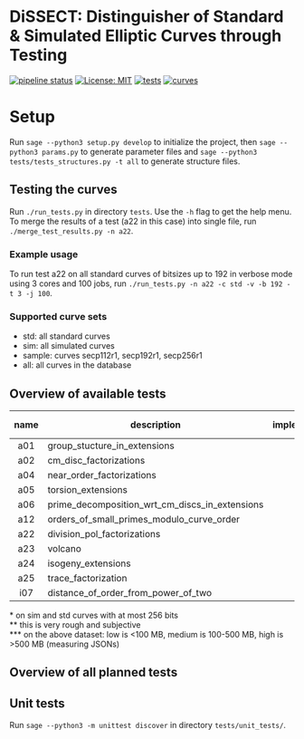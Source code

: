 # DiSSECT: Distinguisher of Standard & Simulated Elliptic Curves through Testing

[![pipeline status](https://gitlab.fi.muni.cz/x408178/curve_analyzer/badges/master/pipeline.svg)](https://gitlab.fi.muni.cz/x408178/curve_analyzer/-/commits/master)
[![License: MIT](https://img.shields.io/badge/License-MIT-yellow.svg)](https://gitlab.fi.muni.cz/x408178/curve_analyzer/-/blob/master/LICENSE)
[![tests](https://badgen.net/badge/tests/13/blue)](https://gitlab.fi.muni.cz/x408178/curve_analyzer/-/tree/master/curve_analyzer/tests)
[![curves](https://badgen.net/badge/curves/158%20std,%20217188%20sim?list=|)](https://github.com/J08nY/std-curves)

# Setup

Run `sage --python3 setup.py develop` to initialize the project, then `sage --python3 params.py` to generate parameter files and `sage --python3 tests/tests_structures.py -t all` to generate structure files.

## Testing the curves

Run `./run_tests.py` in directory `tests`. Use the `-h` flag to get the help menu. To merge the results of a test (a22 in this case) into single file, run `./merge_test_results.py -n a22`.

### Example usage

To run test a22 on all standard curves of bitsizes up to 192 in verbose mode using 3 cores and 100 jobs, run `./run_tests.py -n a22 -c std -v -b 192 -t 3 -j 100`.

### Supported curve sets

- std: all standard curves
- sim: all simulated curves
- sample: curves secp112r1, secp192r1, secp256r1
- all: all curves in the database

## Overview of available tests

| name    | description                                    | implemented        |  computed\*        |time req.\*\* |memory req.\*\*\*
|:-------:| -----------------------------------------------|:------------------:|:------------------:|:------------:|:---------:   
   a01    | group_stucture_in_extensions                   | :white_check_mark: | :x:                | high         | low
   a02    | cm_disc_factorizations                         | :white_check_mark: | :x:                | high         | medium
   a04    | near_order_factorizations                      | :white_check_mark: | :x:                | high         | high
   a05    | torsion_extensions                             | :white_check_mark: | :white_check_mark: | medium       | low
   a06    | prime_decomposition_wrt_cm_discs_in_extensions | :white_check_mark: | :white_check_mark: | high         | medium
   a12    | orders_of_small_primes_modulo_curve_order      | :white_check_mark: | :white_check_mark: | medium       | medium
   a22    | division_pol_factorizations                    | :white_check_mark: | :soon:             | high         | high
   a23    | volcano                                        | :white_check_mark: | :white_check_mark: | high         | low
   a24    | isogeny_extensions                             | :white_check_mark: | :soon:             | medium       | low
   a25    | trace_factorization                            | :white_check_mark: | :white_check_mark: | low          | low
   i07    | distance_of_order_from_power_of_two            | :white_check_mark: | :soon:             | low          | low

\* on sim and std curves with at most 256 bits  
\*\* this is very rough and subjective  
\*\*\* on the above dataset: low is  <100 MB, medium is 100-500 MB, high is >500 MB (measuring JSONs)

## Overview of all planned tests

## Unit tests
Run `sage --python3 -m unittest discover` in directory `tests/unit_tests/`.
